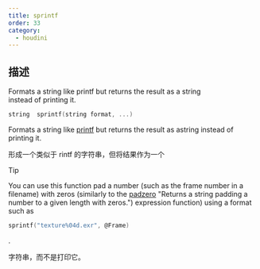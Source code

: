 ```yaml
---
title: sprintf
order: 33
category:
  - houdini
---
```

    
## 描述

Formats a string like printf but returns the result as a string  
instead of printing it.

```c
string  sprintf(string format, ...)
```

Formats a string like [printf](printf.html "Prints values to the console which
started the VEX program.") but returns the result as astring instead of
printing it.

形成一个类似于 rintf 的字符串，但将结果作为一个

Tip

You can use this function pad a number (such as the frame number in a
filename) with zeros (similarly to the
[padzero](../../expressions/padzero.html) "Returns a string padding a number to
a given length with zeros.") expression function) using a format such as

```c
sprintf("texture%04d.exr", @Frame)
```

.

字符串，而不是打印它。
